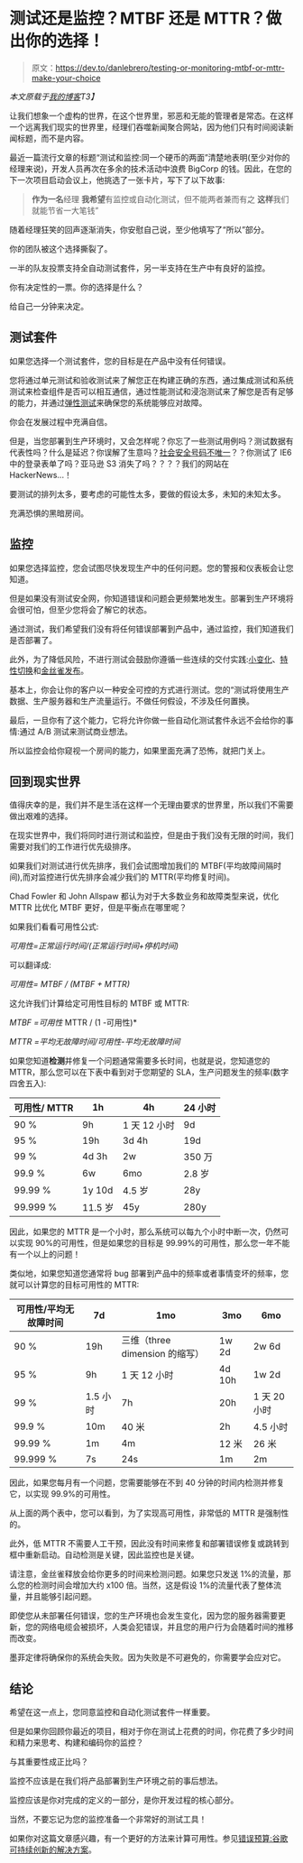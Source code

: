 # 测试还是监控？MTBF 还是 MTTR？做出你的选择！

> 原文：<https://dev.to/danlebrero/testing-or-monitoring-mtbf-or-mttr-make-your-choice>

*本文原载于[我的博客](http://danlebrero.com/2017/06/05/testing-or-monitoring-mtbf-mttr-make-your-choice/)T3】*

让我们想象一个虚构的世界，在这个世界里，邪恶和无能的管理者是常态。在这样一个远离我们现实的世界里，经理们吞噬新闻聚合网站，因为他们只有时间阅读新闻标题，而不是内容。

最近一篇流行文章的标题“测试和监控:同一个硬币的两面”清楚地表明(至少对你的经理来说)，开发人员再次在多余的技术活动中浪费 BigCorp 的钱。因此，在您的下一次项目启动会议上，他挑选了一张卡片，写下了以下故事:

> **作为一名**经理
> **我希望**有监控或自动化测试，但不能两者兼而有之
> **这样**我们就能节省一大笔钱”

随着经理狂笑的回声逐渐消失，你安慰自己说，至少他填写了“所以”部分。

你的团队被这个选择撕裂了。

一半的队友投票支持全自动测试套件，另一半支持在生产中有良好的监控。

你有决定性的一票。你的选择是什么？

给自己一分钟来决定。

## 测试套件

如果您选择一个测试套件，您的目标是在产品中没有任何错误。

您将通过单元测试和验收测试来了解您正在构建正确的东西，通过集成测试和系统测试来检查组件是否可以相互通信，通过性能测试和浸泡测试来了解您是否有足够的能力，并通过[弹性测试](http://danlebrero.com/2017/05/20/automating-resilience-testing-with-docker-and-property-based-testing-devoxx-uk-2017-video/#content)来确保您的系统能够应对故障。

你会在发展过程中充满自信。

但是，当您部署到生产环境时，又会怎样呢？你忘了一些测试用例吗？测试数据有代表性吗？什么是延迟？你误解了生意吗？[社会安全号码不唯一](http://www.computerworld.com/article/2552992/it-management/not-so-unique.html)？？你测试了 IE6 中的登录表单了吗？亚马逊 S3 消失了吗？？？？我们的网站在 HackerNews...！

要测试的排列太多，要考虑的可能性太多，要做的假设太多，未知的未知太多。

充满恐惧的黑暗房间。

## 监控

如果您选择监控，您会试图尽快发现生产中的任何问题。您的警报和仪表板会让您知道。

但是如果没有测试安全网，你知道错误和问题会更频繁地发生。部署到生产环境将会很可怕，但至少您将会了解它的状态。

通过测试，我们希望我们没有将任何错误部署到产品中，通过监控，我们知道我们是否部署了。

此外，为了降低风险，不进行测试会鼓励你遵循一些连续的交付实践:[小变化](https://continuousdelivery.com/principles/#work-in-small-batches)、[特性切换](https://martinfowler.com/articles/feature-toggles.html)和[金丝雀发布](https://martinfowler.com/bliki/CanaryRelease.html)。

基本上，你会让你的客户以一种安全可控的方式进行测试。您的“测试将使用生产数据、生产服务器和生产流量运行。不做任何假设，不涉及任何置换。

最后，一旦你有了这个能力，它将允许你做一些自动化测试套件永远不会给你的事情:通过 A/B 测试来测试商业想法。

所以监控会给你窥视一个房间的能力，如果里面充满了恐怖，就把门关上。

## 回到现实世界

值得庆幸的是，我们并不是生活在这样一个无理由要求的世界里，所以我们不需要做出艰难的选择。

在现实世界中，我们将同时进行测试和监控，但是由于我们没有无限的时间，我们需要对我们的工作进行优先级排序。

如果我们对测试进行优先排序，我们会试图增加我们的 MTBF(平均故障间隔时间),而对监控进行优先排序会减少我们的 MTTR(平均修复时间)。

Chad Fowler 和 John Allspaw 都认为对于大多数业务和故障类型来说，优化 MTTR 比优化 MTBF 更好，但是平衡点在哪里呢？

如果我们看看可用性公式:

*可用性=正常运行时间/(正常运行时间+停机时间)*

可以翻译成:

*可用性= MTBF / (MTBF + MTTR)*

这允许我们计算给定可用性目标的 MTBF 或 MTTR:

*MTBF =可用性* MTTR / (1 -可用性)*

*MTTR =平均无故障时间/可用性-平均无故障时间*

如果您知道**检测**并修复一个问题通常需要多长时间，也就是说，您知道您的 MTTR，那么您可以在下表中看到对于您期望的 SLA，生产问题发生的频率(数字四舍五入):

| 可用性/ MTTR | 1h | 4h | 24 小时 |
| --- | --- | --- | --- |
| 90 % | 9h | 1 天 12 小时 | 9d |
| 95 % | 19h | 3d 4h | 19d |
| 99 % | 4d 3h | 2w | 350 万 |
| 99.9 % | 6w | 6mo | 2.8 岁 |
| 99.99 % | 1y 10d | 4.5 岁 | 28y |
| 99.999 % | 11.5 岁 | 45y | 280y |

因此，如果您的 MTTR 是一个小时，那么系统可以每九个小时中断一次，仍然可以实现 90%的可用性，但是如果您的目标是 99.99%的可用性，那么您一年不能有一个以上的问题！

类似地，如果您知道您通常将 bug 部署到产品中的频率或者事情变坏的频率，您就可以计算您的目标可用性的 MTTR:

| 可用性/平均无故障时间 | 7d | 1mo | 3mo | 6mo |
| --- | --- | --- | --- | --- |
| 90 % | 19h | 三维（three dimension 的缩写） | 1w 2d | 2w 6d |
| 95 % | 9h | 1 天 12 小时 | 4d 10h | 1w 2d |
| 99 % | 1.5 小时 | 7h | 20h | 1 天 20 小时 |
| 99.9 % | 10m | 40 米 | 2h | 4.5 小时 |
| 99.99 % | 1m | 4m | 12 米 | 26 米 |
| 99.999 % | 7s | 24s | 1m | 2m |

因此，如果您每月有一个问题，您需要能够在不到 40 分钟的时间内检测并修复它，以实现 99.9%的可用性。

从上面的两个表中，您可以看到，为了实现高可用性，非常低的 MTTR 是强制性的。

此外，低 MTTR 不需要人工干预，因此没有时间来修复和部署错误修复或跳转到框中重新启动。自动检测是关键，因此监控也是关键。

请注意，金丝雀释放会给你更多的时间来检测问题。如果您只发送 1%的流量，那么您的检测时间会增加大约 x100 倍。当然，这是假设 1%的流量代表了整体流量，并且能够引起问题。

即使您从未部署任何错误，您的生产环境也会发生变化，因为您的服务器需要更新，您的网络电缆会被损坏，人类会犯错误，并且您的用户行为会随着时间的推移而改变。

墨菲定律将确保你的系统会失败。因为失败是不可避免的，你需要学会应对它。

## 结论

希望在这一点上，您同意监控和自动化测试套件一样重要。

但是如果你回顾你最近的项目，相对于你在测试上花费的时间，你花费了多少时间和精力来思考、构建和编码你的监控？

与其重要性成正比吗？

监控不应该是在我们将产品部署到生产环境之前的事后想法。

监控应该是你对完成的定义的一部分，是你开发过程的核心部分。

当然，不要忘记为您的监控准备一个非常好的测试工具！

如果你对这篇文章感兴趣，有一个更好的方法来计算可用性。参见[错误预算:谷歌可持续创新的解决方案](http://danlebrero.com/2017/07/16/error-budget-google-solution-for-innovating-at-a-sustainable-pace/)。